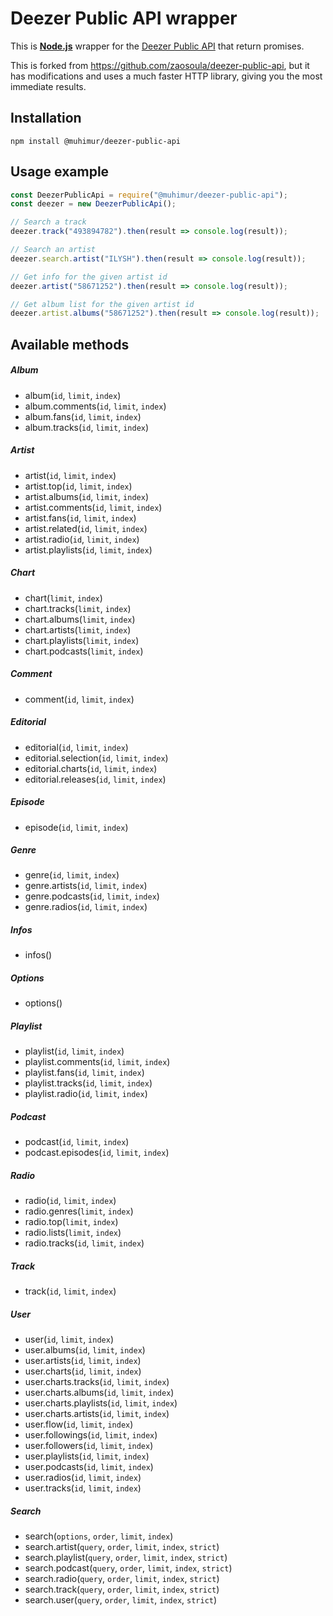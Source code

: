 # Deezer Public API wrapper

This is **[Node.js](https://nodejs.org/en/download/)** wrapper for the [Deezer Public API](http://developers.deezer.com/api) that return promises.

This is forked from https://github.com/zaosoula/deezer-public-api, but it has modifications and uses a much faster HTTP library, giving you the most immediate results.

## Installation

    npm install @muhimur/deezer-public-api

## Usage example

```js
const DeezerPublicApi = require("@muhimur/deezer-public-api");
const deezer = new DeezerPublicApi();

// Search a track
deezer.track("493894782").then(result => console.log(result));

// Search an artist
deezer.search.artist("ILYSH").then(result => console.log(result));

// Get info for the given artist id
deezer.artist("58671252").then(result => console.log(result));

// Get album list for the given artist id
deezer.artist.albums("58671252").then(result => console.log(result));
```

## Available methods

##### Album

- album(`id`, `limit`, `index`)
- album.comments(`id`, `limit`, `index`)
- album.fans(`id`, `limit`, `index`)
- album.tracks(`id`, `limit`, `index`)

##### Artist

- artist(`id`, `limit`, `index`)
- artist.top(`id`, `limit`, `index`)
- artist.albums(`id`, `limit`, `index`)
- artist.comments(`id`, `limit`, `index`)
- artist.fans(`id`, `limit`, `index`)
- artist.related(`id`, `limit`, `index`)
- artist.radio(`id`, `limit`, `index`)
- artist.playlists(`id`, `limit`, `index`)

##### Chart

- chart(`limit`, `index`)
- chart.tracks(`limit`, `index`)
- chart.albums(`limit`, `index`)
- chart.artists(`limit`, `index`)
- chart.playlists(`limit`, `index`)
- chart.podcasts(`limit`, `index`)

##### Comment

- comment(`id`, `limit`, `index`)

##### Editorial

- editorial(`id`, `limit`, `index`)
- editorial.selection(`id`, `limit`, `index`)
- editorial.charts(`id`, `limit`, `index`)
- editorial.releases(`id`, `limit`, `index`)

##### Episode

- episode(`id`, `limit`, `index`)

##### Genre

- genre(`id`, `limit`, `index`)
- genre.artists(`id`, `limit`, `index`)
- genre.podcasts(`id`, `limit`, `index`)
- genre.radios(`id`, `limit`, `index`)

##### Infos

- infos()

##### Options

- options()

##### Playlist

- playlist(`id`, `limit`, `index`)
- playlist.comments(`id`, `limit`, `index`)
- playlist.fans(`id`, `limit`, `index`)
- playlist.tracks(`id`, `limit`, `index`)
- playlist.radio(`id`, `limit`, `index`)

##### Podcast

- podcast(`id`, `limit`, `index`)
- podcast.episodes(`id`, `limit`, `index`)

##### Radio

- radio(`id`, `limit`, `index`)
- radio.genres(`limit`, `index`)
- radio.top(`limit`, `index`)
- radio.lists(`limit`, `index`)
- radio.tracks(`id`, `limit`, `index`)

##### Track

- track(`id`, `limit`, `index`)

##### User

- user(`id`, `limit`, `index`)
- user.albums(`id`, `limit`, `index`)
- user.artists(`id`, `limit`, `index`)
- user.charts(`id`, `limit`, `index`)
- user.charts.tracks(`id`, `limit`, `index`)
- user.charts.albums(`id`, `limit`, `index`)
- user.charts.playlists(`id`, `limit`, `index`)
- user.charts.artists(`id`, `limit`, `index`)
- user.flow(`id`, `limit`, `index`)
- user.followings(`id`, `limit`, `index`)
- user.followers(`id`, `limit`, `index`)
- user.playlists(`id`, `limit`, `index`)
- user.podcasts(`id`, `limit`, `index`)
- user.radios(`id`, `limit`, `index`)
- user.tracks(`id`, `limit`, `index`)

##### Search

- search(`options`, `order`, `limit`, `index`)
- search.artist(`query`, `order`, `limit`, `index`, `strict`)
- search.playlist(`query`, `order`, `limit`, `index`, `strict`)
- search.podcast(`query`, `order`, `limit`, `index`, `strict`)
- search.radio(`query`, `order`, `limit`, `index`, `strict`)
- search.track(`query`, `order`, `limit`, `index`, `strict`)
- search.user(`query`, `order`, `limit`, `index`, `strict`)